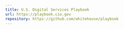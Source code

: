 ```yaml
---
title: U.S. Digital Services Playbook
url: https://playbook.cio.gov
repository: https://github.com/whitehouse/playbook
---
```

